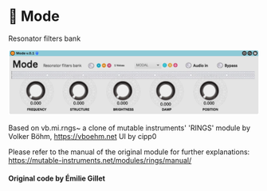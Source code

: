 # 🔔 Mode
Resonator filters bank

![plot](/img.png)

Based on vb.mi.rngs~
a clone of mutable instruments' 'RINGS' module
by Volker Böhm, https://vboehm.net
UI by cipp0


Please refer to the manual of the original module for further explanations:
https://mutable-instruments.net/modules/rings/manual/

#### Original code by Émilie Gillet
